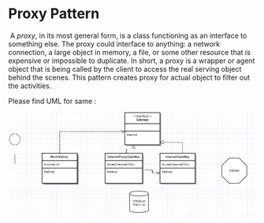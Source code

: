 

<h1>Proxy Pattern </h1>	

​						 A *proxy*, in its most general form, is a class functioning as an interface to something else. The proxy could interface to anything: a network connection, a large object in memory, a file, or some other resource that is expensive or impossible to duplicate. In short, a proxy is a wrapper or agent object that is being called by the client to access the real serving object behind the scenes. This pattern creates proxy for actual object to filter out the activities.



Please find UML for same : 



![](Images\Proxy.png)
